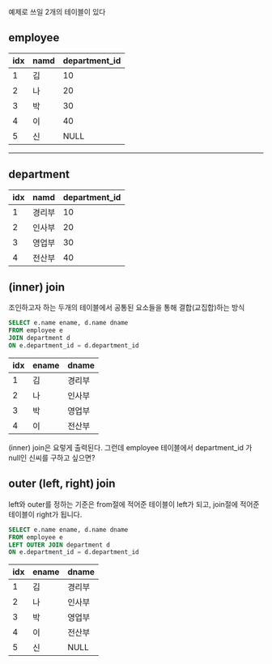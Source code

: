 
예제로 쓰일 2개의 테이블이 있다

## employee
|idx|namd|department_id
| ---- | --------------- | ----------------------- |
|1|김|10|
|2|나|20|
|3|박|30|
|4|이|40|
|5|신|NULL|

---
## department
|idx|namd|department_id
| ---- | --------------- | ----------------------- |
|1|경리부|10|
|2|인사부|20|
|3|영업부|30|
|4|전산부|40|


## (inner) join
조인하고자 하는 두개의 테이블에서 공통된 요소들을 통해 결합(교집합)하는 방식

```sql
SELECT e.name ename, d.name dname
FROM employee e
JOIN department d
ON e.department_id = d.department_id
```
|idx|ename|dname
| ---- | --------------- | ----------------------- |
|1|김|경리부|
|2|나|인사부|
|3|박|영업부|
|4|이|전산부|

(inner) join은 요렇게 출력된다.
그런데 employee 테이블에서 department_id 가 null인 신씨를 구하고 싶으면?

## outer (left, right) join

left와 outer를 정하는 기준은
from절에 적어준 테이블이 left가 되고, join절에 적어준 테이블이 right가 됩니다.


```sql
SELECT e.name ename, d.name dname
FROM employee e
LEFT OUTER JOIN department d
ON e.department_id = d.department_id
```

|idx|ename|dname
| ---- | --------------- | ----------------------- |
|1|김|경리부|
|2|나|인사부|
|3|박|영업부|
|4|이|전산부|
|5|신|NULL|

